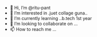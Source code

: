 - 👋 Hi, I’m @ritu-pant
- 👀 I’m interested in .juet collage guna..
- 🌱 I’m currently learning ..b.tech 1st year
- 💞️ I’m looking to collaborate on ...
- 📫 How to reach me ...

<!---
ritu-pant/ritu-pant is a ✨ special ✨ repository because its `README.md` (this file) appears on your GitHub profile.
You can click the Preview link to take a look at your changes.
--->
